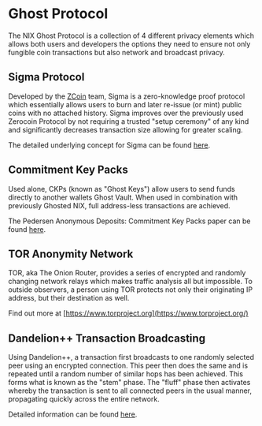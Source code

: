 # Ghost Protocol

The NIX Ghost Protocol is a collection of 4 different privacy elements which allows both users and developers the options they need to ensure not only fungible coin transactions but also network and broadcast privacy.

## Sigma Protocol

Developed by the [ZCoin](https://zcoin.io/) team, Sigma is a zero-knowledge proof protocol which essentially allows users to burn and later re-issue \(or mint\) public coins with no attached history. Sigma improves over the previously used Zerocoin Protocol by not requiring a trusted "setup ceremony" of any kind and significantly decreases transaction size allowing for greater scaling.

The detailed underlying concept for Sigma can be found [here](https://eprint.iacr.org/2014/764.pdf).

## Commitment Key Packs

Used alone, CKPs \(known as "Ghost Keys"\) allow users to send funds directly to another wallets Ghost Vault. When used in combination with previously Ghosted NIX, full address-less transactions are achieved.

The Pedersen Anonymous Deposits: Commitment Key Packs paper can be found [here](https://nixplatform.io/wp-content/uploads/2018/10/Commitment_Key_Packs_v1-0-1.pdf).

## TOR Anonymity Network

TOR, aka The Onion Router, provides a series of encrypted and randomly changing network relays which makes traffic analysis all but impossible. To outside observers, a person using TOR protects not only their originating IP address, but their destination as well.

Find out more at [https://www.torproject.org](https://www.torproject.org/)

## Dandelion++ Transaction Broadcasting

Using Dandelion++, a transaction first broadcasts to one randomly selected peer using an encrypted connection. This peer then does the same and is repeated until a random number of similar hops has been achieved. This forms what is known as the "stem" phase. The "fluff" phase then activates whereby the transaction is sent to all connected peers in the usual manner, propagating quickly across the entire network.

Detailed information can be found [here](https://arxiv.org/pdf/1805.11060.pdf).

